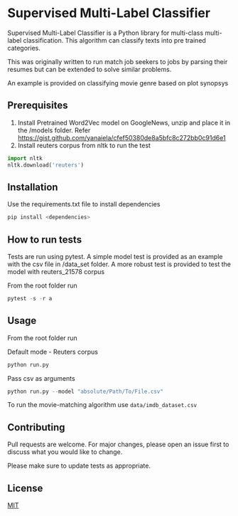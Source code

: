 # Supervised Multi-Label Classifier

Supervised Multi-Label Classifier is a Python library for multi-class multi-label classification. This algorithm can classify texts into pre trained categories. 

This was originally written to run match job seekers to jobs by parsing their resumes but can be extended to solve similar problems.

An example is provided on classifying movie genre based on plot synopsys

## Prerequisites
1. Install Pretrained Word2Vec model on GoogleNews, unzip and place it in the /models folder.
Refer https://gist.github.com/yanaiela/cfef50380de8a5bfc8c272bb0c91d6e1
2. Install reuters corpus from nltk to run the test
```python
import nltk
nltk.download('reuters')

```

## Installation

Use the requirements.txt file to install dependencies

```bash
pip install <dependencies>
```
## How to run tests
Tests are run using pytest. A simple model test is provided as an example with the csv file in /data_set folder. A more robust test is provided to test the model with reuters_21578 corpus

From the root folder run
```python
pytest -s -r a
```

## Usage
From the root folder run

Default mode - Reuters corpus
```python
python run.py
```
Pass csv as arguments
```python
python run.py --model "absolute/Path/To/File.csv"
```
To run the movie-matching algorithm use `data/imdb_dataset.csv`

## Contributing
Pull requests are welcome. For major changes, please open an issue first to discuss what you would like to change.

Please make sure to update tests as appropriate.

## License
[MIT](https://choosealicense.com/licenses/mit/)
